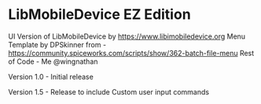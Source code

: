 # LibMobileDevice EZ Edition
 UI Version of LibMobileDevice by https://www.libimobiledevice.org
 Menu Template by DPSkinner from - https://community.spiceworks.com/scripts/show/362-batch-file-menu
 Rest of Code - Me @wingnathan 

Version 1.0 - Initial release

Version 1.5 - Release to include Custom user input commands